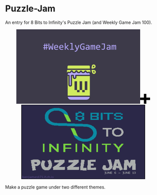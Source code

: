 # Puzzle-Jam
An entry for 8 Bits to Infinity's Puzzle Jam (and Weekly Game Jam 100).

<p align="center">
<img width="400" height="240" src="WeeklyGameJam-logo.png"><img width="32" height="32" src="plus-sign.jpeg"><img width="400" height="240" src="PuzzleJam.gif">
</p>

Make a puzzle game under two different themes.
